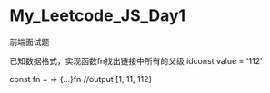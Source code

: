 # My_Leetcode_JS_Day1
前端面试题

已知数据格式，实现函数fn找出链接中所有的父级 idconst value = '112'

const fn = <value> => {...}fn<value>   //output [1, 11, 112]
